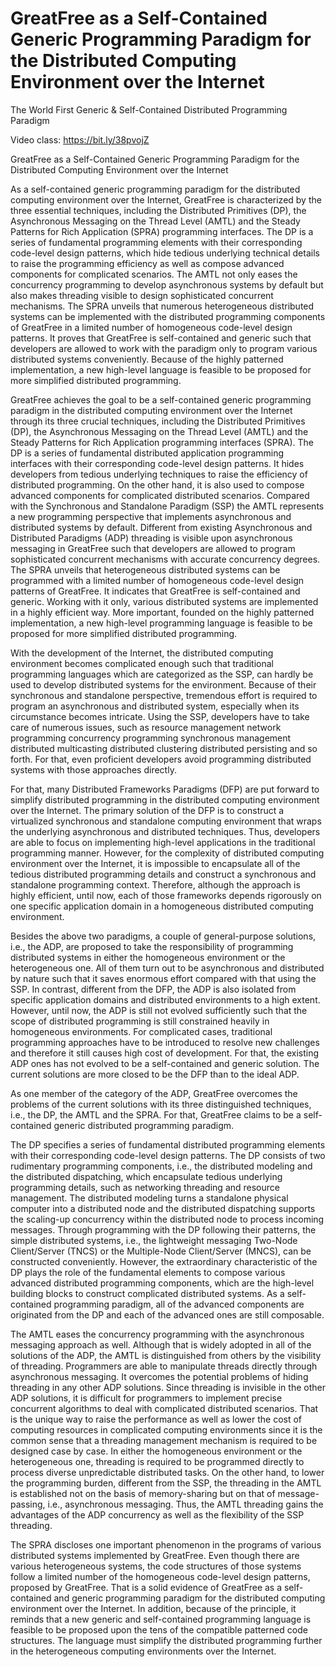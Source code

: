 # GreatFree as a Self-Contained Generic Programming Paradigm for the Distributed Computing Environment over the Internet

The World First Generic &amp; Self-Contained Distributed Programming Paradigm

Video class: https://bit.ly/38pvojZ

GreatFree as a Self-Contained Generic Programming Paradigm for the Distributed Computing Environment over the Internet

As a self-contained generic programming paradigm for the distributed computing environment over the Internet, GreatFree is characterized by the three essential techniques, including the Distributed Primitives (DP), the Asynchronous Messaging on the Thread Level (AMTL) and the Steady Patterns for Rich Application (SPRA) programming interfaces. The DP is a series of fundamental programming elements with their corresponding code-level design patterns, which hide tedious underlying technical details to raise the programming efficiency as well as compose advanced components for complicated scenarios. The AMTL not only eases the concurrency programming to develop asynchronous systems by default but also makes threading visible to design sophisticated concurrent mechanisms. The SPRA unveils that numerous heterogeneous distributed systems can be implemented with the distributed programming components of GreatFree in a limited number of homogeneous code-level design patterns. It proves that GreatFree is self-contained and generic such that developers are allowed to work with the paradigm only to program various distributed systems conveniently. Because of the highly patterned implementation, a new high-level language is feasible to be proposed for more simplified distributed programming.

GreatFree achieves the goal to be a self-contained generic programming paradigm in the distributed computing environment over the Internet through its three crucial techniques, including the Distributed Primitives (DP), the Asynchronous Messaging on the Thread Level (AMTL) and the Steady Patterns for Rich Application programming interfaces (SPRA). The DP is a series of fundamental distributed application programming interfaces with their corresponding code-level design patterns. It hides developers from tedious underlying techniques to raise the efficiency of distributed programming. On the other hand, it is also used to compose advanced components for complicated distributed scenarios. Compared with the Synchronous and Standalone Paradigm (SSP) the AMTL represents a new programming perspective that implements asynchronous and distributed systems by default. Different from existing Asynchronous and Distributed Paradigms (ADP) threading is visible upon asynchronous messaging in GreatFree such that developers are allowed to program sophisticated concurrent mechanisms with accurate concurrency degrees. The SPRA unveils that heterogeneous distributed systems can be programmed with a limited number of homogeneous code-level design patterns of GreatFree. It indicates that GreatFree is self-contained and generic. Working with it only, various distributed systems are implemented in a highly efficient way. More important, founded on the highly patterned implementation, a new high-level programming language is feasible to be proposed for more simplified distributed programming.

With the development of the Internet, the distributed computing environment becomes complicated enough such that traditional programming languages which are categorized as the SSP, can hardly be used to develop distributed systems for the environment. Because of their synchronous and standalone perspective, tremendous effort is required to program an asynchronous and distributed system, especially when its circumstance becomes intricate. Using the SSP, developers have to take care of numerous issues, such as resource management network programming concurrency programming synchronous management distributed multicasting distributed clustering distributed persisting and so forth. For that, even proficient developers avoid programming distributed systems with those approaches directly.

For that, many Distributed Frameworks Paradigms (DFP) are put forward to simplify distributed programming in the distributed computing environment over the Internet. The primary solution of the DFP is to construct a virtualized synchronous and standalone computing environment that wraps the underlying asynchronous and distributed techniques. Thus, developers are able to focus on implementing high-level applications in the traditional programming manner. However, for the complexity of distributed computing environment over the Internet, it is impossible to encapsulate all of the tedious distributed programming details and construct a synchronous and standalone programming context. Therefore, although the approach is highly efficient, until now, each of those frameworks depends rigorously on one specific application domain in a homogeneous distributed computing environment.

Besides the above two paradigms, a couple of general-purpose solutions, i.e., the ADP, are proposed to take the responsibility of programming distributed systems in either the homogeneous environment or the heterogeneous one. All of them turn out to be asynchronous and distributed by nature such that it saves enormous effort compared with that using the SSP. In contrast, different from the DFP, the ADP is also isolated from specific application domains and distributed environments to a high extent. However, until now, the ADP is still not evolved sufficiently such that the scope of distributed programming is still constrained heavily in homogeneous environments. For complicated cases, traditional programming approaches have to be introduced to resolve new challenges and therefore it still causes high cost of development. For that, the existing ADP ones has not evolved to be a self-contained and generic solution. The current solutions are more closed to be the DFP than to the ideal ADP.

As one member of the category of the ADP, GreatFree overcomes the problems of the current solutions with its three distinguished techniques, i.e., the DP, the AMTL and the SPRA. For that, GreatFree claims to be a self-contained generic distributed programming paradigm.

The DP specifies a series of fundamental distributed programming elements with their corresponding code-level design patterns. The DP consists of two rudimentary programming components, i.e., the distributed modeling and the distributed dispatching, which encapsulate tedious underlying programming details, such as networking threading and resource management. The distributed modeling turns a standalone physical computer into a distributed node and the distributed dispatching supports the scaling-up concurrency within the distributed node to process incoming messages. Through programming with the DP following their patterns, the simple distributed systems, i.e., the lightweight messaging Two-Node Client/Server (TNCS) or the Multiple-Node Client/Server (MNCS), can be constructed conveniently. However, the extraordinary characteristic of the DP plays the role of the fundamental elements to compose various advanced distributed programming components, which are the high-level building blocks to construct complicated distributed systems. As a self-contained programming paradigm, all of the advanced components are originated from the DP and each of the advanced ones are still composable.

The AMTL eases the concurrency programming with the asynchronous messaging approach as well. Although that is widely adopted in all of the solutions of the ADP, the AMTL is distinguished from others by the visibility of threading. Programmers are able to manipulate threads directly through asynchronous messaging. It overcomes the potential problems of hiding threading in any other ADP solutions. Since threading is invisible in the other ADP solutions, it is difficult for programmers to implement precise concurrent algorithms to deal with complicated distributed scenarios. That is the unique way to raise the performance as well as lower the cost of computing resources in complicated computing environments since it is the common sense that a threading management mechanism is required to be designed case by case. In either the homogeneous environment or the heterogeneous one, threading is required to be programmed directly to process diverse unpredictable distributed tasks. On the other hand, to lower the programming burden, different from the SSP, the threading in the AMTL is established not on the basis of memory-sharing but on that of message-passing, i.e., asynchronous messaging. Thus, the AMTL threading gains the advantages of the ADP concurrency as well as the flexibility of the SSP threading.

The SPRA discloses one important phenomenon in the programs of various distributed systems implemented by GreatFree. Even though there are various heterogeneous systems, the code structures of those systems follow a limited number of the homogeneous code-level design patterns, proposed by GreatFree. That is a solid evidence of GreatFree as a self-contained and generic programming paradigm for the distributed computing environment over the Internet. In addition, because of the principle, it reminds that a new generic and self-contained programming language is feasible to be proposed upon the tens of the compatible patterned code structures. The language must simplify the distributed programming further in the heterogeneous computing environments over the Internet.

